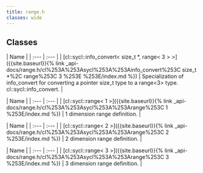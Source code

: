 ```yaml
---
title: range.h
classes: wide
---
```

## Classes

  | Name |
| :--- | :--- |
| [cl::sycl::info\_convert< size\_t \*, range< 3 > >]({{site.baseurl}}{% link _api-docs/range.h/cl%253A%253Asycl%253A%253Ainfo_convert%253C size_t *%2C range%253C 3 %253E %253E/index.md %}) | Specialization of info_convert for converting a pointer size_t type to a range<3> type. cl::sycl::info_convert.  |


  | Name |
| :--- | :--- |
| [cl::sycl::range< 1 >]({{site.baseurl}}{% link _api-docs/range.h/cl%253A%253Asycl%253A%253Arange%253C 1 %253E/index.md %}) | 1 dimension range definition.  |


  | Name |
| :--- | :--- |
| [cl::sycl::range< 2 >]({{site.baseurl}}{% link _api-docs/range.h/cl%253A%253Asycl%253A%253Arange%253C 2 %253E/index.md %}) | 2 dimension range definition.  |


  | Name |
| :--- | :--- |
| [cl::sycl::range< 3 >]({{site.baseurl}}{% link _api-docs/range.h/cl%253A%253Asycl%253A%253Arange%253C 3 %253E/index.md %}) | 3 dimension range definition.  |

